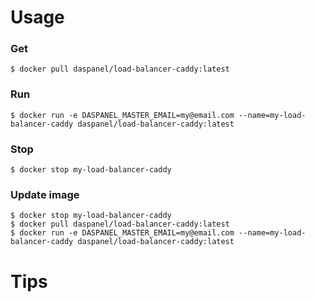 
# Usage


### Get
```shell
$ docker pull daspanel/load-balancer-caddy:latest
```

### Run
```shell
$ docker run -e DASPANEL_MASTER_EMAIL=my@email.com --name=my-load-balancer-caddy daspanel/load-balancer-caddy:latest
```

### Stop
```shell
$ docker stop my-load-balancer-caddy
```

### Update image
```shell
$ docker stop my-load-balancer-caddy
$ docker pull daspanel/load-balancer-caddy:latest
$ docker run -e DASPANEL_MASTER_EMAIL=my@email.com --name=my-load-balancer-caddy daspanel/load-balancer-caddy:latest
```

# Tips
